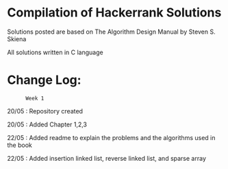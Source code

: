 # Compilation of Hackerrank Solutions

Solutions posted are based on The Algorithm Design Manual by Steven S. Skiena

All solutions written in C language


# Change Log:
          Week 1

20/05 :   Repository created

20/05 :   Added Chapter 1,2,3

22/05 :   Added readme to explain the problems and the algorithms used in the book
          
22/05 :   Added insertion linked list, reverse linked list, and sparse array 
